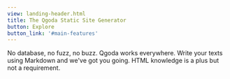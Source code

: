 ```yaml
---
view: landing-header.html
title: The Qgoda Static Site Generator
button: Explore
button_link: '#main-features'
---
```

No database, no fuzz, no buzz. Qgoda works everywhere. Write your texts using 
Markdown and we've got you going. HTML knowledge is a plus but not a 
requirement. 
